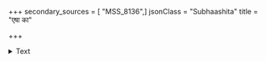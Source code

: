 +++
secondary_sources = [ "MSS_8136",]
jsonClass = "Subhaashita"
title = "एषा का"

+++

<details><summary>Text</summary>

एषा का नवयौवना शशिमुखी कान्ता पथो गच्छति निद्राव्याकुलिता विघूर्णनयना संपक्वबिम्बाधरा।  
केशैर्व्याकुलिता नखैर्विदलिता दन्तैश्च खण्डीकृता केनेदं रतिराक्षसेन रमिता शार्दूलविक्रीडिता॥
</details>
